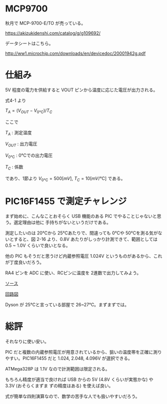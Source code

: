 # MCP9700

秋月で MCP-9700-E/TO が売っている。

https://akizukidenshi.com/catalog/g/g109692/

データシートはこちら。

http://ww1.microchip.com/downloads/en/devicedoc/20001942g.pdf

# 仕組み

5V 程度の電力を供給すると VOUT ピンから温度に応じた電圧が出力される。

式4-1 より

$` T_A = (V_{OUT} - V_{0℃} )/T_C `$

ここで

$` T_A `$ : 測定温度

$` V_{OUT} `$ : 出力電圧

$` V_{0℃} `$ : 0℃での出力電圧

$` T_C `$ : 係数 

であり、1節より $` V_{0℃} = 500[mV] `$, $` T_C = 10[mV/℃] `$ である。 

# PIC16F1455 で測定チャレンジ

まず始めに、こんなことおそらく USB 機能のある PIC でやることじゃないと思う。選定理由は他に
手持ちがないというだけである。

測定したいのは 20℃から 25℃あたりで、間違っても 0℃や 50℃を測る気がないとすると、図 2-16
より、0.8V あたりがしっかり計測できて、範囲としては 0.5 ~ 1.0V くらいで良いとなる。

他の PIC もそうだと思うけど内蔵参照電圧 1.024V というものがあるから、これが丁度良いだろう。

RA4 ピンを ADC に使い、RCピンに温度を 2進数で出力してみよう。

[ソース](./pic/pic16f1455/main.c)

[回路図](./kicad/MCP9700/MCP9700.pdf)

Dyson が 25℃と言っている部屋で 26~27℃。まずまずでは。

# 総評

それなりに使い安い。

PIC だと複数の内蔵参照電圧が用意されているから、狙いの温度帯を正確に測りやすい。PIC16F1455
だと 1.024, 2.048, 4.096V が選択できる。

ATMega328P は 1.1V なので計測範囲は限定される。

もちろん精度が適当で良ければ USB からの 5V (4.8V くらいが実態かな) や 3.3V (おそらくまずま
ずの精度はある) を使えば良い。 

式が簡単な四則演算なので、数学の苦手な人でも扱いやすいだろう。
